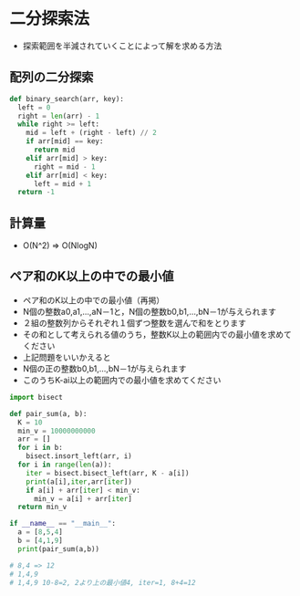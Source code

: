 # 二分探索法
- 探索範囲を半減されていくことによって解を求める方法

## 配列の二分探索
```python
def binary_search(arr, key):
  left = 0
  right = len(arr) - 1
  while right >= left:
    mid = left + (right - left) // 2
    if arr[mid] == key:
      return mid
    elif arr[mid] > key:
      right = mid - 1
    elif arr[mid] < key:
      left = mid + 1
  return -1
```

## 計算量
- O(N^2) => O(NlogN)

## ペア和のK以上の中での最小値
- ペア和のK以上の中での最小値（再掲）
- N個の整数a0,a1,...,aN－1と，N個の整数b0,b1,...,bN－1が与えられます
- ２組の整数列からそれぞれ１個ずつ整数を選んで和をとります
- その和として考えられる値のうち，整数K以上の範囲内での最小値を求めてください
- 上記問題をいいかえると
- N個の正の整数b0,b1,...,bN－1が与えられます
- このうちK-ai以上の範囲内での最小値を求めてください
```python
import bisect

def pair_sum(a, b):
  K = 10
  min_v = 10000000000
  arr = []
  for i in b:
    bisect.insort_left(arr, i)
  for i in range(len(a)):
    iter = bisect.bisect_left(arr, K - a[i])
    print(a[i],iter,arr[iter])
    if a[i] + arr[iter] < min_v:
      min_v = a[i] + arr[iter]
  return min_v

if __name__ == "__main__":
  a = [8,5,4]
  b = [4,1,9]
  print(pair_sum(a,b))

# 8,4 => 12
# 1,4,9
# 1,4,9 10-8=2, 2より上の最小値4, iter=1, 8+4=12
```
